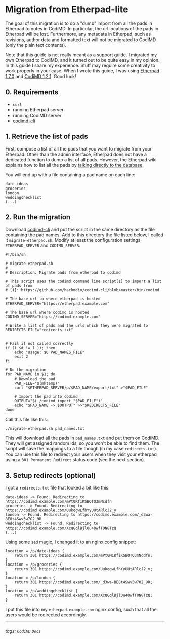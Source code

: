 # Migration from Etherpad-lite


The goal of this migration is to do a "dumb" import from all the pads in Etherpad to notes in CodiMD. In particular, the url locations of the pads in Etherpad will be lost. Furthermore, any metadata in Etherpad, such as revisions, author data and formatted text will not be migrated to CodiMD (only the plain text contents).

Note that this guide is not really meant as a support guide. I migrated my own Etherpad to CodiMD, and it turned out to be quite easy in my opinion. In this guide I share my experience. Stuff may require some creativity to work properly in your case. When I wrote this guide, I was using [Etherpad 1.7.0] and [CodiMD 1.2.1]. Good luck!

[Etherpad 1.7.0]: https://github.com/ether/etherpad-lite/tree/1.7.0
[CodiMD 1.2.1]: https://github.com/hackmdio/codimd/tree/1.2.1

## 0. Requirements

- `curl`
- running Etherpad server
- running CodiMD server
- [codimd-cli]

[codimd-cli]: https://github.com/hackmdio/codimd-cli/blob/master/bin/codimd

## 1. Retrieve the list of pads

First, compose a list of all the pads that you want to migrate from your Etherpad. Other than the admin interface, Etherpad does not have a dedicated function to dump a list of all pads.
However, the Etherpad wiki explains how to list all the pads by [talking directly to the database][howtolistallpads].

You will end up with a file containing a pad name on each line:

```
date-ideas
groceries
london
weddingchecklist
(...)
```

[howtolistallpads]: https://github.com/ether/etherpad-lite/wiki/How-to-list-all-pads/49701ecdcbe07aea7ad27ffa23aed0d99c2e17db

## 2. Run the migration

Download [codimd-cli] and put the script in the same directory as the file containing the pad names.
Add to this directory the file listed below, I called it `migrate-etherpad.sh`. Modify at least the configuration settings `ETHERPAD_SERVER` and `CODIMD_SERVER`.

```shell
#!/bin/sh

# migrate-etherpad.sh
#
# Description: Migrate pads from etherpad to codimd

# This script uses the codimd command line script[1] to import a list of pads from 
# [1]: https://github.com/hackmdio/codimd-cli/blob/master/bin/codimd

# The base url to where etherpad is hosted
ETHERPAD_SERVER="https://etherpad.example.com"

# The base url where codimd is hosted
CODIMD_SERVER="https://codimd.example.com"

# Write a list of pads and the urls which they were migrated to
REDIRECTS_FILE="redirects.txt"


# Fail if not called correctly
if (( $# != 1 )); then
    echo "Usage: $0 PAD_NAMES_FILE"
    exit 2
fi

# Do the migration
for PAD_NAME in $1; do
    # Download the pad
    PAD_FILE="$(mktemp)"
    curl "$ETHERPAD_SERVER/p/$PAD_NAME/export/txt" >"$PAD_FILE"
    
    # Import the pad into codimd
    OUTPUT="$(./codimd import "$PAD_FILE")"
    echo "$PAD_NAME -> $OUTPUT" >>"$REDIRECTS_FILE"
done
```

Call this file like this:

```shell
./migrate-etherpad.sh pad_names.txt
```

This will download all the pads in `pad_names.txt` and put them on CodiMD. They will get assigned random ids, so you won't be able to find them. The script will save the mappings to a file though (in my case `redirects.txt`). You can use this file to redirect your users when they visit your etherpad using a `301 Permanent Redirect` status code (see the next section).

## 3. Setup redirects (optional)

I got a `redirects.txt` file that looked a bit like this:

```
date-ideas -> Found. Redirecting to https://codimd.example.com/mPt0KfiKSBOTQ3mNcdfn
groceries -> Found. Redirecting to https://codimd.example.com/UukqgwLfhYyUUtARlcJ2_y
london -> Found. Redirecting to https://codimd.example.com/_d3wa-BE8t4Swv5w7O2_9R
weddingchecklist -> Found. Redirecting to https://codimd.example.com/XcQGqlBjl0u40wfT0N8TzQ
(...)
```

Using some `sed` magic, I changed it to an nginx config snippet:

```
location = /p/date-ideas {
    return 301 https://codimd.example.com/mPt0M1KfiKSBOTQ3mNcdfn;
}
location = /p/groceries {
    return 301 https://codimd.example.com/UukqgwLfhYyUUtARlcJ2_y;
}
location = /p/london {
    return 301 https://codimd.example.com/_d3wa-BE8t4Swv5w7O2_9R;
}
location = /p/weddingchecklist {
    return 301 https://codimd.example.com/XcQGqlBjl0u40wfT0N8TzQ;
}
```

I put this file into my `etherpad.example.com` nginx config, such that all the users would be redirected accordingly.

---
###### tags: `CodiMD` `Docs`
